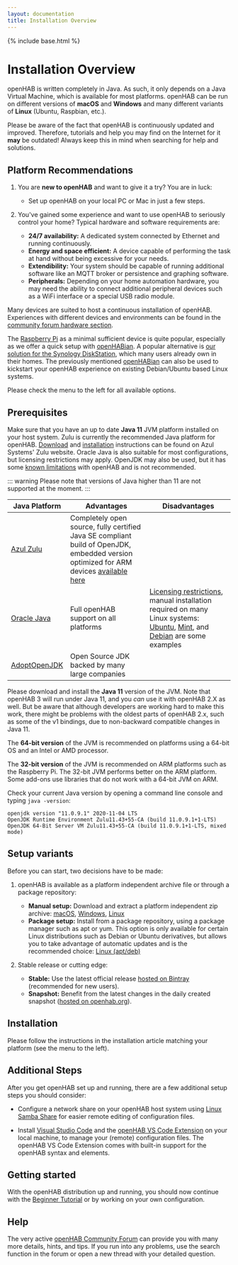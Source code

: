 ```yaml
---
layout: documentation
title: Installation Overview
---
```


{% include base.html %}

# Installation Overview

openHAB is written completely in Java.
As such, it only depends on a Java Virtual Machine, which is available for most platforms.
openHAB can be run on different versions of **macOS** and **Windows** and many different variants of **Linux** (Ubuntu, Raspbian, etc.).

Please be aware of the fact that openHAB is continuously updated and improved.
Therefore, tutorials and help you may find on the Internet for it **may** be outdated!
Always keep this in mind when searching for help and solutions.

## Platform Recommendations

1.  You are **new to openHAB** and want to give it a try? You are in luck:
    - Set up openHAB on your local PC or Mac in just a few steps.

1.  You've gained some experience and want to use openHAB to seriously control your home?
    Typical hardware and software requirements are:
    - **24/7 availability:** A dedicated system connected by Ethernet and running continuously.
    - **Energy and space efficient:** A device capable of performing the task at hand without being excessive for your needs.
    - **Extendibility:** Your system should be capable of running additional software like an MQTT broker or persistence and graphing software.
    - **Peripherals:** Depending on your home automation hardware, you may need the ability to connect additional peripheral devices such as a WiFi interface or a special USB radio module.

Many devices are suited to host a continuous installation of openHAB.
Experiences with different devices and environments can be found in the [community forum hardware section](https://community.openhab.org/c/hardware/server).

The [Raspberry Pi](rasppi.html) as a minimal sufficient device is quite popular, especially as we offer a quick setup with [openHABian](openhabian.html).
A popular alternative is [our solution for the Synology DiskStation](synology.html), which many users already own in their homes.
The previously mentioned [openHABian](openhabian.html) can also be used to kickstart your openHAB experience on existing Debian/Ubuntu based Linux systems.

Please check the menu to the left for all available options.

## Prerequisites

Make sure that you have an up to date **Java 11** JVM platform installed on your host system.
Zulu is currently the recommended Java platform for openHAB.
[Download](https://www.azul.com/downloads/zulu-community/?&architecture=x86-64-bit&package=jdk#) and [installation](https://docs.azul.com/zulu/zuludocs/ZuluUserGuide/InstallingZulu/InstallationWindowsUsingZuluMSIFile.htm) instructions can be found on Azul Systems' Zulu website.
Oracle Java is also suitable for most configurations, but licensing restrictions may apply.
OpenJDK may also be used, but it has some [known limitations](https://community.openhab.org/t/running-openhab-2-on-openjdk/21443/8?u=gatekeeper6838) with openHAB and is not recommended.

::: warning
Please note that versions of Java higher than 11 are not supported at the moment.
:::

| Java Platform                               | Advantages                                                                                                                                                                            | Disadvantages                                                                                                                                                                                                                                                                                                                        |
|---------------------------------------------|---------------------------------------------------------------------------------------------------------------------------------------------------------------------------------------|--------------------------------------------------------------------------------------------------------------------------------------------------------------------------------------------------------------------------------------------------------------------------------------------------------------------------------------|
| [Azul Zulu](https://www.azul.com/downloads/) | Completely open source, fully certified Java SE compliant build of OpenJDK, embedded version optimized for ARM devices [available here](https://www.azul.com/downloads/zulu-embedded/) |                                                                                                                                                                                                                                                                                                                                      |
| [Oracle Java](https://java.com/en/)         | Full openHAB support on all platforms                                                                                                                                                 | [Licensing restrictions](https://blog.takipi.com/running-java-on-docker-youre-breaking-the-law/), manual installation required on many Linux systems: [Ubuntu](https://help.ubuntu.com/community/Java), [Mint](https://community.linuxmint.com/tutorial/view/1091), and [Debian](https://wiki.debian.org/Java/Sun) are some examples |
| [AdoptOpenJDK](https://adoptopenjdk.net)          | Open Source JDK backed by many large companies |                                                                                                                                                                                                                                                                                                                                      |

Please download and install the **Java 11** version of the JVM.
Note that openHAB 3 will run under Java 11, and you *can* use it with openHAB 2.X as well. But be aware that although developers are working hard to make this work, there might be problems with the oldest parts of openHAB 2.x, such as some of the v1 bindings, due to non-backward compatible changes in Java 11.

The **64-bit version** of the JVM is recommended on platforms using a 64-bit OS and an Intel or AMD processor.

The **32-bit version** of the JVM is recommended on ARM platforms such as the Raspberry Pi.
The 32-bit JVM performs better on the ARM platform. Some add-ons use libraries that do not work with a 64-bit JVM on ARM.

Check your current Java version by opening a command line console and typing `java -version`:

```text
openjdk version "11.0.9.1" 2020-11-04 LTS
OpenJDK Runtime Environment Zulu11.43+55-CA (build 11.0.9.1+1-LTS)
OpenJDK 64-Bit Server VM Zulu11.43+55-CA (build 11.0.9.1+1-LTS, mixed mode)
```

## Setup variants

Before you can start, two decisions have to be made:

1.  openHAB is available as a platform independent archive file or through a package repository:
    - **Manual setup:** Download and extract a platform independent zip archive: [macOS](macos.html), [Windows](windows.html), [Linux](linux.html#manual-installation)
    - **Package setup:** Install from a package repository, using a package manager such as apt or yum.
    This option is only available for certain Linux distributions such as Debian or Ubuntu derivatives, but allows you to take advantage of automatic updates and is the recommended choice: [Linux (apt/deb)](linux.html#package-repository-installation)

2.  Stable release or cutting edge:
    - **Stable:** Use the latest official release [hosted on Bintray](https://bintray.com/openhab/mvn/openhab-distro) (recommended for new users).
    - **Snapshot:** Benefit from the latest changes in the daily created snapshot ([hosted on openhab.org](https://ci.openhab.org/)).

## Installation

Please follow the instructions in the installation article matching your platform (see the menu to the left).

## Additional Steps

After you get openHAB set up and running, there are a few additional setup steps you should consider:

-   Configure a network share on your openHAB host system using [Linux Samba Share](linux.html#network-sharing) for easier remote editing of configuration files.

-   Install [Visual Studio Code](https://code.visualstudio.com/Download) and the [openHAB VS Code Extension]({{base}}/configuration/editors.html#openhab-vs-code-extension) on your local machine, to manage your (remote) configuration files.
    The openHAB VS Code Extension comes with built-in support for the openHAB syntax and elements.

## Getting started

With the openHAB distribution up and running, you should now continue with
the [Beginner Tutorial]({{base}}/tutorial)
or by working on your own configuration.

## Help

The very active [openHAB Community Forum](https://community.openhab.org) can provide you with many more details, hints, and tips.
If you run into any problems, use the search function in the forum or open a new thread with your detailed question.
